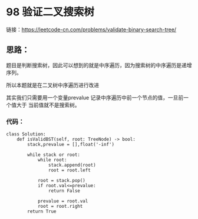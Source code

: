 # 98 验证二叉搜索树 

链接：https://leetcode-cn.com/problems/validate-binary-search-tree/


## 思路：

题目是判断搜索树，因此可以想到的就是中序遍历，因为搜索树的中序遍历是递增序列。

所以本题就是在二叉树中序遍历进行改进

其实我们只需要用一个变量prevalue 记录中序遍历中前一个节点的值，一旦前一个值大于
当前值就不是搜索树。

### 代码：

```
class Solution:
    def isValidBST(self, root: TreeNode) -> bool:
        stack,prevalue = [],float('-inf')

        while stack or root:
            while root:
                stack.append(root)
                root = root.left

            root = stack.pop()
            if root.val<=prevalue:
                return False
            
            prevalue = root.val
            root = root.right
        return True

```